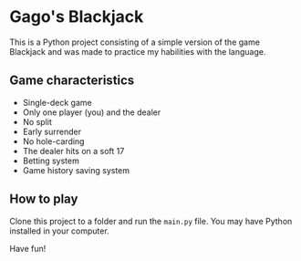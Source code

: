 # Gago's Blackjack

This is a Python project consisting of a simple version of the game Blackjack and was made to practice my habilities with the language.

## Game characteristics

- Single-deck game
- Only one player (you) and the dealer
- No split
- Early surrender
- No hole-carding
- The dealer hits on a soft 17
- Betting system
- Game history saving system

## How to play

Clone this project to a folder and run the `main.py` file. You may have Python installed in your computer.

Have fun!